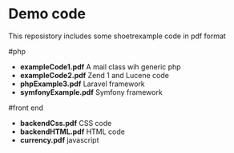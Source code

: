 # Demo code

This reposistory includes some shoetrexample code in pdf format

#php

* **exampleCode1.pdf**	A mail class wih generic php
* **exampleCode2.pdf**	Zend 1 and Lucene code 
* **phpExample3.pdf** Laravel framework	
* **symfonyExample.pdf**	Symfony framework

#front end

* **backendCss.pdf**  CSS code
* **backendHTML.pdf**  HTML code
* **currency.pdf**  javascript
